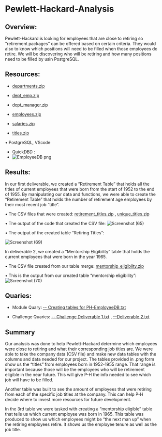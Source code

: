 # Pewlett-Hackard-Analysis

## Overview:
Pewlett-Hackard is looking for employees that are close to retiring so “retirement packages” can be offered based on certain criteria. They would also to know which positions will need to be filled when those employees do retire. We will be discovering who will be retiring and how many positions need to be filled by usin PostgreSQL.

## Resources:

*  [departments.zip](https://github.com/RaymondLloyd/Pewlett-Hackard-Anaysis/files/6412406/departments.zip)


*  [dept_emp.zip](https://github.com/RaymondLloyd/Pewlett-Hackard-Anaysis/files/6412409/dept_emp.zip) 


*  [dept_manager.zip](https://github.com/RaymondLloyd/Pewlett-Hackard-Anaysis/files/6412410/dept_manager.zip)
 

*  [employees.zip](https://github.com/RaymondLloyd/Pewlett-Hackard-Anaysis/files/6412412/employees.zip)


*  [salaries.zip](https://github.com/RaymondLloyd/Pewlett-Hackard-Anaysis/files/6412413/salaries.zip)


*  [titles.zip](https://github.com/RaymondLloyd/Pewlett-Hackard-Anaysis/files/6412415/titles.zip)


•	PostgreSQL, VScode

* QuickDBD :
*  ![EmployeeDB png](https://user-images.githubusercontent.com/79877349/116831445-4fde9a80-ab64-11eb-85d9-b5fd2d4d95da.png)


##  Results:

In our first deliverable, we created a “Retirement Table” that holds all the titles of current employees that were born from the start of 1952 to the end of 1955. By manipulating our data and functions, we were able to create the “Retirement Table” that holds the number of retirement age employees by their most recent job “title”.


•	The CSV files that were created: [retirement_titles.zip](https://github.com/RaymondLloyd/Pewlett-Hackard-Anaysis/files/6412420/retirement_titles.zip) , [unique_titles.zip](https://github.com/RaymondLloyd/Pewlett-Hackard-Anaysis/files/6412422/unique_titles.zip)

  

•	The output of the code that created the CSV file: ![Screenshot (65)](https://user-images.githubusercontent.com/79877349/116831009-d8a80700-ab61-11eb-8c9a-8537d17d9f93.png)
 

•	The output of the created table “Retiring Titles”:

![Screenshot (69)](https://user-images.githubusercontent.com/79877349/116831012-dcd42480-ab61-11eb-8afe-1cc1f9e48de6.png)
 


In deliverable 2, we created a “Mentorship Eligibility” table that holds the current employees that were born in the year 1965.

•	The CSV file created from our table merge: [mentorship_eligibilty.zip](https://github.com/RaymondLloyd/Pewlett-Hackard-Anaysis/files/6412423/mentorship_eligibilty.zip)

•	This is the output from our created table “mentorship eligibility”:  ![Screenshot (70)](https://user-images.githubusercontent.com/79877349/116831036-f5443f00-ab61-11eb-9671-70f87691bc3f.png)



## Quaries:

* Module Quary: [-- Creating tables for PH-EmployeeDB.txt](https://github.com/RaymondLloyd/Pewlett-Hackard-Anaysis/files/6412432/--.Creating.tables.for.PH-EmployeeDB.txt)

* Challenge Quaries: [-- Challenge Deliverable 1.txt](https://github.com/RaymondLloyd/Pewlett-Hackard-Anaysis/files/6412436/--.Challenge.Deliverable.1.txt) , [--Deliverable 2.txt](https://github.com/RaymondLloyd/Pewlett-Hackard-Anaysis/files/6412437/--Deliverable.2.txt)



## Summary

Our analysis was done to help Pewlett-Hackard determine which employees were close to retiring and what their corresponding job titles are. We were able to take the company data (CSV file) and make new data tables with the columns and data needed for our project. The tables provided in .png form show us the “titles” from employees born in 1952-1955 range. That range is important because those will be the employees who will be retirement eligible in the near future. This will give P-H the info needed to see which job will have to be filled. 

Another table was built to see the amount of employees that were retiring from each of the specific job titles at the company. This can help P-H decide where to invest more resources for future development.

In the 3rd table we were tasked with creating a “mentorship eligible”  table that tells us which current employee was born in 1965. This table was produced to show us which employees might be “the next man up” when the retiring employees retire. It shows us the employee tenure as well as the job title.

